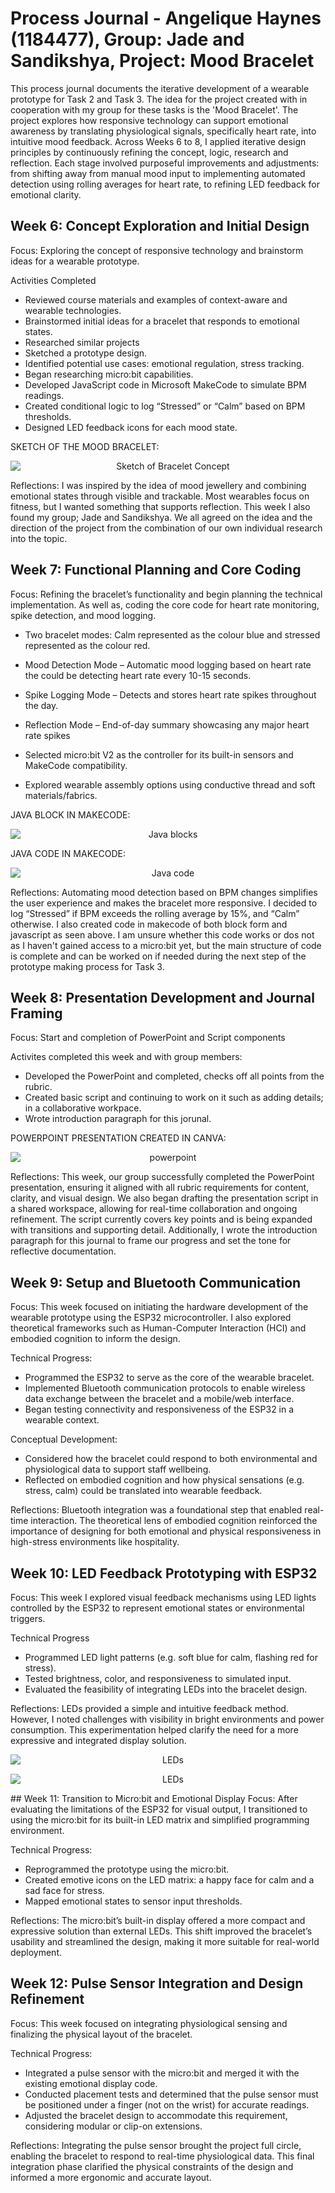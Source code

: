 # Process Journal - Angelique Haynes (1184477), Group: Jade and Sandikshya,  Project: Mood Bracelet
This process journal documents the iterative development of a wearable prototype for Task 2 and Task 3. The idea for the project created with in cooperation with my group for these tasks is the 'Mood Bracelet'. The project explores how responsive technology can support emotional awareness by translating physiological signals, specifically heart rate, into intuitive mood feedback. Across Weeks 6 to 8, I applied iterative design principles by continuously refining the concept, logic, research and reflection. Each stage involved purposeful improvements and adjustments: from shifting away from manual mood input to implementing automated detection using rolling averages for heart rate, to refining LED feedback for emotional clarity. 

## Week 6: Concept Exploration and Initial Design
Focus: Exploring the concept of responsive technology and brainstorm ideas for a wearable prototype.

Activities Completed
- Reviewed course materials and examples of context-aware and wearable technologies.
- Brainstormed initial ideas for a bracelet that responds to emotional states.
- Researched similar projects
- Sketched a prototype design.
- Identified potential use cases: emotional regulation, stress tracking.
- Began researching micro:bit capabilities.
- Developed JavaScript code in Microsoft MakeCode to simulate BPM readings.
- Created conditional logic to log “Stressed” or “Calm” based on BPM thresholds.
- Designed LED feedback icons for each mood state.

SKETCH OF THE MOOD BRACELET:
<p align="center" style="text-align: center;">
  <img src="images/sketch.png" alt="Sketch of Bracelet Concept" style="display: block; margin-left: auto; margin-right: auto;"/>
</p>


Reflections: I was inspired by the idea of mood jewellery and combining emotional states through visible and trackable. Most wearables focus on fitness, but I wanted something that supports reflection. This week I also found my group; Jade and Sandikshya. We all agreed on the idea and the direction of the project from the combination of our own individual research into the topic.


## Week 7: Functional Planning and Core Coding
Focus: Refining the bracelet’s functionality and begin planning the technical implementation. As well as, coding the core code for heart rate monitoring, spike detection, and mood logging.

- Two bracelet modes: Calm represented as the colour blue and stressed represented as the colour red.

- Mood Detection Mode – Automatic mood logging based on heart rate the could be detecting heart rate every 10-15 seconds.

- Spike Logging Mode – Detects and stores heart rate spikes throughout the day.

- Reflection Mode – End-of-day summary showcasing any major heart rate spikes

- Selected micro:bit V2 as the controller for its built-in sensors and MakeCode compatibility.

- Explored wearable assembly options using conductive thread and soft materials/fabrics.


JAVA BLOCK IN MAKECODE:
<p align="center" style="text-align: center;">
  <img src="images/Java-blocks.png" alt="Java blocks" style="display: block; margin-left: auto; margin-right: auto;"/>
</p>


JAVA CODE IN MAKECODE:
<p align="center" style="text-align: center;">
  <img src="images/Java-code.png" alt="Java code" style="display: block; margin-left: auto; margin-right: auto;"/>
</p>

Reflections: Automating mood detection based on BPM changes simplifies the user experience and makes the bracelet more responsive. I decided to log “Stressed” if BPM exceeds the rolling average by 15%, and “Calm” otherwise. I also created code in makecode of both block form and javascript as seen above. I am unsure whether this code works or dos not as I haven't gained access to a micro:bit yet, but the main structure of code is complete and can be worked on if needed during the next step of the prototype making process for Task 3.


## Week 8: Presentation Development and Journal Framing
Focus: Start and completion of PowerPoint and Script components

Activites completed this week and with group members:

- Developed the PowerPoint and completed, checks off all points from the rubric.
- Created basic script and continuing to work on it such as adding details; in a collaborative workpace.
- Wrote introduction paragraph for this jorunal.

POWERPOINT PRESENTATION CREATED IN CANVA:
<p align="center" style="text-align: center;">
  <img src="images/powerpoint.png" alt="powerpoint" style="display: block; margin-left: auto; margin-right: auto;"/>
</p>

Reflections: This week, our group successfully completed the PowerPoint presentation, ensuring it aligned with all rubric requirements for content, clarity, and visual design. We also began drafting the presentation script in a shared workspace, allowing for real-time collaboration and ongoing refinement. The script currently covers key points and is being expanded with transitions and supporting detail. Additionally, I wrote the introduction paragraph for this journal to frame our progress and set the tone for reflective documentation.


## Week 9: Setup and Bluetooth Communication
Focus: This week focused on initiating the hardware development of the wearable prototype using the ESP32 microcontroller. I also explored theoretical frameworks such as Human-Computer Interaction (HCI) and embodied cognition to inform the design.

Technical Progress:
- Programmed the ESP32 to serve as the core of the wearable bracelet.
- Implemented Bluetooth communication protocols to enable wireless data exchange between the bracelet and a mobile/web interface.
- Began testing connectivity and responsiveness of the ESP32 in a wearable context.

Conceptual Development: 
- Considered how the bracelet could respond to both environmental and physiological data to support staff wellbeing.
- Reflected on embodied cognition and how physical sensations (e.g. stress, calm) could be translated into wearable feedback.

Reflections: Bluetooth integration was a foundational step that enabled real-time interaction. The theoretical lens of embodied cognition reinforced the importance of designing for both emotional and physical responsiveness in high-stress environments like hospitality.



## Week 10: LED Feedback Prototyping with ESP32
Focus: This week I explored visual feedback mechanisms using LED lights controlled by the ESP32 to represent emotional states or environmental triggers.

Technical Progress
- Programmed LED light patterns (e.g. soft blue for calm, flashing red for stress).
- Tested brightness, color, and responsiveness to simulated input.
- Evaluated the feasibility of integrating LEDs into the bracelet design.

Reflections: LEDs provided a simple and intuitive feedback method. However, I noted challenges with visibility in bright environments and power consumption. This experimentation helped clarify the need for a more expressive and integrated display solution.

<p align="center" style="text-align: center;">
  <img src="images/greenlights.png" alt="LEDs" style="display: block; margin-left: auto; margin-right: auto;"/>
</p>
<p align="center" style="text-align: center;">
  <img src="images/redlights.png" alt="LEDs" style="display: block; margin-left: auto; margin-right: auto;"/>
</p>
## Week 11: Transition to Micro:bit and Emotional Display
Focus: After evaluating the limitations of the ESP32 for visual output, I transitioned to using the micro:bit for its built-in LED matrix and simplified programming environment.

Technical Progress:
- Reprogrammed the prototype using the micro:bit.
- Created emotive icons on the LED matrix: a happy face for calm and a sad face for stress.
- Mapped emotional states to sensor input thresholds.

Reflections: The micro:bit’s built-in display offered a more compact and expressive solution than external LEDs. This shift improved the bracelet’s usability and streamlined the design, making it more suitable for real-world deployment.



## Week 12: Pulse Sensor Integration and Design Refinement
Focus: This week focused on integrating physiological sensing and finalizing the physical layout of the bracelet.

Technical Progress:
- Integrated a pulse sensor with the micro:bit and merged it with the existing emotional display code.
- Conducted placement tests and determined that the pulse sensor must be positioned under a finger (not on the wrist) for accurate readings.
- Adjusted the bracelet design to accommodate this requirement, considering modular or clip-on extensions.

Reflections: Integrating the pulse sensor brought the project full circle, enabling the bracelet to respond to real-time physiological data. This final integration phase clarified the physical constraints of the design and informed a more ergonomic and accurate layout.













